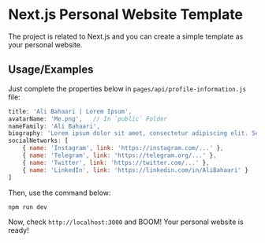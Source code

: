 # Next.js Personal Website Template

The project is related to Next.js and you can create a simple template as your personal website.

## Usage/Examples

Just complete the properties below in `pages/api/profile-information.js` file:

```javascript
title: 'Ali Bahaari | Lorem Ipsum',
avatarName: 'Me.png',   // In `public` Folder
nameFamily: 'Ali Bahaari',
biography: 'Lorem ipsum dolor sit amet, consectetur adipiscing elit. Sed scelerisque, metus et molestie auctor, ipsum massa fringilla enim, non consectetur eros arcu interdum elit. Vivamus vitae erat pulvinar, accumsan nisl quis, consequat lorem. Nam in facilisis tortor, in iaculis felis. Nullam pretium tortor eu diam tincidunt, vel convallis augue tincidunt. Quisque orci lorem, lobortis a nulla vitae, imperdiet fermentum ligula. Sed in interdum nisi. Sed posuere iaculis sem, eget iaculis sapien pharetra quis.',
socialNetworks: [
    { name: 'Instagram', link: 'https://instagram.com/...' },
    { name: 'Telegram', link: 'https://telegram.org/...' },
    { name: 'Twitter', link: 'https://twitter.com/...' },
    { name: 'LinkedIn', link: 'https://linkedin.com/in/AliBahaari' }
]
```

Then, use the command below:

```bash
npm run dev
```

Now, check `http://localhost:3000` and BOOM!
Your personal website is ready!
